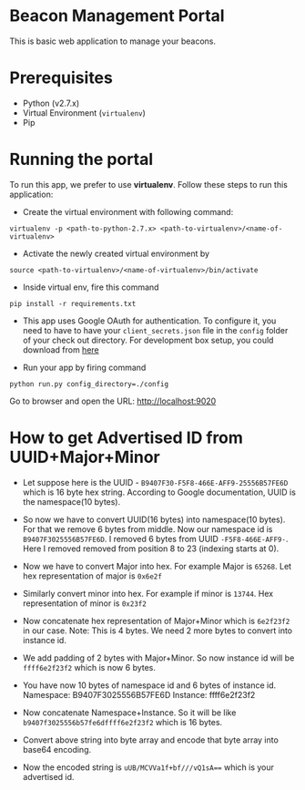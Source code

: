 Beacon Management Portal
=========================
This is basic web application to manage your beacons.

Prerequisites
==========

* Python (v2.7.x)
* Virtual Environment (`virtualenv`)
* Pip


Running the portal
==========
To run this app, we prefer to use **virtualenv**. Follow these steps to run
this application:

* Create the virtual environment with following command:
```
virtualenv -p <path-to-python-2.7.x> <path-to-virtualenv>/<name-of-virtualenv>
```

* Activate the newly created virtual environment by
```
source <path-to-virtualenv>/<name-of-virtualenv>/bin/activate
```
* Inside virtual env, fire this command
```
pip install -r requirements.txt
```

* This app uses Google OAuth for authentication. To configure it, you need to have to have your `client_secrets.json` file in the `config` folder of your check out directory. For development box setup, you could download from [here](https://drive.google.com/open?id=0BxIPzUlJFkTqRTI3Nml5N0NCOEE)

* Run your app by firing command
```
python run.py config_directory=./config
```
Go to browser and open the URL: [http://localhost:9020](http://localhost:9020)


How to get Advertised ID from UUID+Major+Minor
==============================================


* Let suppose here is the UUID - `B9407F30-F5F8-466E-AFF9-25556B57FE6D` which is 16 byte hex string. According to Google documentation, UUID is the namespace(10 bytes).

* So now we have to convert UUID(16 bytes) into namespace(10 bytes). For that we remove 6 bytes from middle. Now our namespace id is `B9407F3025556B57FE6D`. I removed 6 bytes from UUID `-F5F8-466E-AFF9-`. Here I removed removed from position 8 to 23 (indexing starts at 0).

* Now we have to convert Major into hex. For example Major is `65268`. Let hex representation of major is `0x6e2f`

* Similarly convert minor into hex. For example if minor is `13744`. Hex representation of minor is `0x23f2`

* Now concatenate hex representation of Major+Minor which is `6e2f23f2` in our case. Note: This is 4 bytes. We need 2 more bytes to convert into instance id.

* We add padding of 2 bytes with Major+Minor. So now instance id will be `ffff6e2f23f2` which is now 6 bytes.

* You have now 10 bytes of namespace id and 6 bytes of instance id.
      Namespace: B9407F3025556B57FE6D
      Instance: ffff6e2f23f2

* Now concatenate Namespace+Instance. So it will be like  `b9407f3025556b57fe6dffff6e2f23f2` which is 16  bytes.

* Convert above string into byte array and encode that byte array into base64 encoding.

* Now the encoded string is `uUB/MCVVa1f+bf///vQ1sA==` which is your advertised id.
